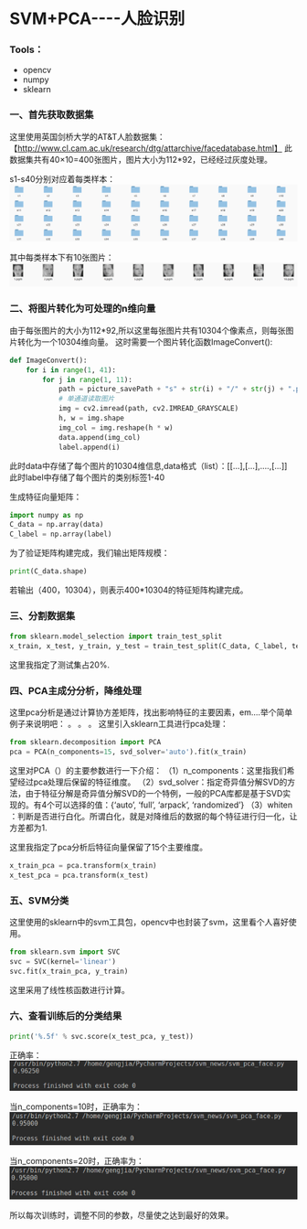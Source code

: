 # SVM+PCA----人脸识别
### Tools：
* opencv
* numpy
* sklearn
### 一、首先获取数据集
这里使用英国剑桥大学的AT&T人脸数据集：【http://www.cl.cam.ac.uk/research/dtg/attarchive/facedatabase.html】
此数据集共有40×10=400张图片，图片大小为112*92，已经经过灰度处理。

s1-s40分别对应着每类样本：
![](https://github.com/gengjia007/SVM/blob/master/dir.png)

其中每类样本下有10张图片：
![](https://github.com/gengjia007/SVM/blob/master/dir_detail.png)

### 二、将图片转化为可处理的n维向量
由于每张图片的大小为112*92,所以这里每张图片共有10304个像素点，则每张图片转化为一个10304维向量。
这时需要一个图片转化函数ImageConvert():
```python
def ImageConvert():
    for i in range(1, 41):
        for j in range(1, 11):
            path = picture_savePath + "s" + str(i) + "/" + str(j) + ".pgm"
            # 单通道读取图片
            img = cv2.imread(path, cv2.IMREAD_GRAYSCALE)
            h, w = img.shape
            img_col = img.reshape(h * w)
            data.append(img_col)
            label.append(i)
```
此时data中存储了每个图片的10304维信息,data格式（list）：[[...],[...],....,[...]]
此时label中存储了每个图片的类别标签1-40

生成特征向量矩阵：
```python
import numpy as np
C_data = np.array(data)
C_label = np.array(label)
```
为了验证矩阵构建完成，我们输出矩阵规模：
```python
print(C_data.shape)
```
若输出（400，10304），则表示400*10304的特征矩阵构建完成。

### 三、分割数据集
```python
from sklearn.model_selection import train_test_split
x_train, x_test, y_train, y_test = train_test_split(C_data, C_label, test_size=0.2, random_state=256)
```
这里我指定了测试集占20%.

### 四、PCA主成分分析，降维处理
这里pca分析是通过计算协方差矩阵，找出影响特征的主要因素，em....举个简单例子来说明吧：
。
。
。
这里引入sklearn工具进行pca处理：
```python
from sklearn.decomposition import PCA
pca = PCA(n_components=15, svd_solver='auto').fit(x_train)
```
这里对PCA（）的主要参数进行一下介绍：
（1）n_components：这里指我们希望经过pca处理后保留的特征维度。
（2）svd_solver：指定奇异值分解SVD的方法，由于特征分解是奇异值分解SVD的一个特例，一般的PCA库都是基于SVD实现的。有4个可以选择的值：{‘auto’, ‘full’, ‘arpack’, ‘randomized’}
（3）whiten ：判断是否进行白化。所谓白化，就是对降维后的数据的每个特征进行归一化，让方差都为1.

这里我指定了pca分析后特征向量保留了15个主要维度。
```python
x_train_pca = pca.transform(x_train)
x_test_pca = pca.transform(x_test)
```

### 五、SVM分类
这里使用的sklearn中的svm工具包，opencv中也封装了svm，这里看个人喜好使用。
```python
from sklearn.svm import SVC
svc = SVC(kernel='linear')
svc.fit(x_train_pca, y_train)
```
这里采用了线性核函数进行计算。

### 六、查看训练后的分类结果
```python
print('%.5f' % svc.score(x_test_pca, y_test))
```

正确率：
![](https://github.com/gengjia007/SVM/blob/master/result.png)

当n_components=10时，正确率为：
![](https://github.com/gengjia007/SVM/blob/master/result1.png)

当n_components=20时，正确率为：
![](https://github.com/gengjia007/SVM/blob/master/result2.png)

所以每次训练时，调整不同的参数，尽量使之达到最好的效果。









